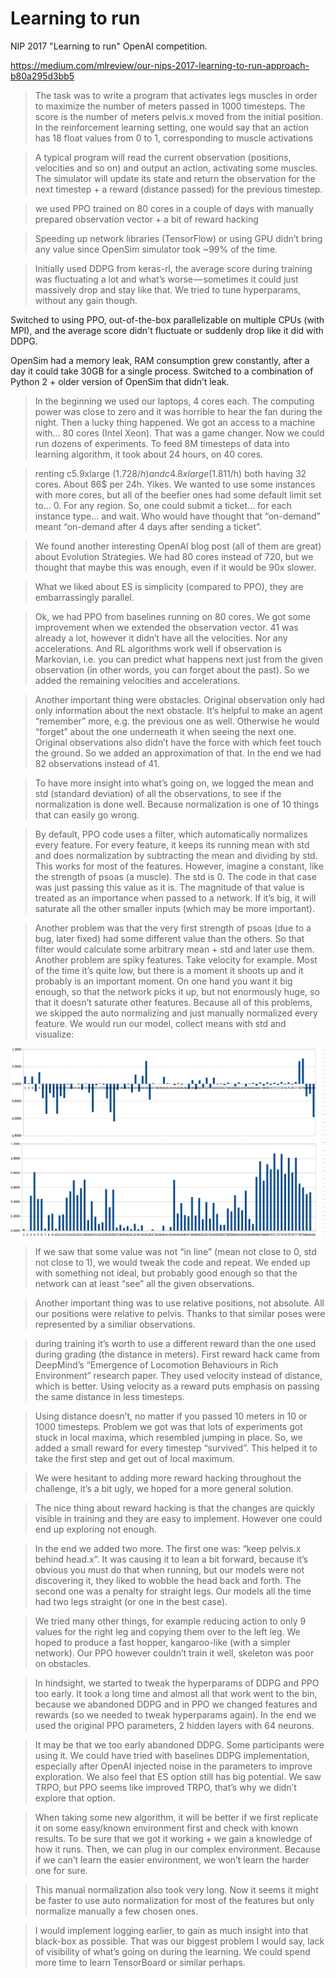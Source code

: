 # Learning to run

NIP 2017 "Learning to run" OpenAI competition.

https://medium.com/mlreview/our-nips-2017-learning-to-run-approach-b80a295d3bb5

> The task was to write a program that activates legs muscles in order to maximize the number of meters passed in 1000 timesteps. The score is the number of meters pelvis.x moved from the initial position. In the reinforcement learning setting, one would say that an action has 18 float values from 0 to 1, corresponding to muscle activations

> A typical program will read the current observation (positions, velocities and so on) and output an action, activating some muscles. The simulator will update its state and return the observation for the next timestep + a reward (distance passed) for the previous timestep.

> we used PPO trained on 80 cores in a couple of days with manually prepared observation vector + a bit of reward hacking

> Speeding up network libraries (TensorFlow) or using GPU didn’t bring any value since OpenSim simulator took ~99% of the time.

> Initially used DDPG from keras-rl, the average score during training was fluctuating a lot and what’s worse — sometimes it could just massively drop and stay like that. We tried to tune hyperparams, without any gain though.

Switched to using PPO, out-of-the-box parallelizable on multiple CPUs (with MPI), and the average score didn't fluctuate or suddenly drop like it did with DDPG.

OpenSim had a memory leak, RAM consumption grew constantly, after a day it could take 30GB for a single process. Switched to a combination of Python 2 + older version of OpenSim that didn’t leak.

> In the beginning we used our laptops, 4 cores each. The computing power was close to zero and it was horrible to hear the fan during the night. Then a lucky thing happened. We got an access to a machine with… 80 cores (Intel Xeon). That was a game changer. Now we could run dozens of experiments. To feed 8M timesteps of data into learning algorithm, it took about 24 hours, on 40 cores.

> renting c5.9xlarge (1.728$/h) and c4.8xlarge (1.811$/h) both having 32 cores. About 86$ per 24h. Yikes. We wanted to use some instances with more cores, but all of the beefier ones had some default limit set to… 0. For any region. So, one could submit a ticket… for each instance type… and wait. Who would have thought that “on-demand” meant “on-demand after 4 days after sending a ticket”.

> We found another interesting OpenAI blog post (all of them are great) about Evolution Strategies. We had 80 cores instead of 720, but we thought that maybe this was enough, even if it would be 90x slower.

> What we liked about ES is simplicity (compared to PPO), they are embarrassingly parallel.

> Ok, we had PPO from baselines running on 80 cores. We got some improvement when we extended the observation vector. 41 was already a lot, however it didn’t have all the velocities. Nor any accelerations. And RL algorithms work well if observation is Markovian, i.e. you can predict what happens next just from the given observation (in other words, you can forget about the past). So we added the remaining velocities and accelerations. 

> Another important thing were obstacles. Original observation only had only information about the next obstacle. It’s helpful to make an agent “remember” more, e.g. the previous one as well. Otherwise he would “forget” about the one underneath it when seeing the next one. Original observations also didn’t have the force with which feet touch the ground. So we added an approximation of that. In the end we had 82 observations instead of 41.

> To have more insight into what’s going on, we logged the mean and std (standard deviation) of all the observations, to see if the normalization is done well. Because normalization is one of 10 things that can easily go wrong.

> By default, PPO code uses a filter, which automatically normalizes every feature. For every feature, it keeps its running mean with std and does normalization by subtracting the mean and dividing by std. This works for most of the features. However, imagine a constant, like the strength of psoas (a muscle). The std is 0. The code in that case was just passing this value as it is. The magnitude of that value is treated as an importance when passed to a network. If it’s big, it will saturate all the other smaller inputs (which may be more important).

> Another problem was that the very first strength of psoas (due to a bug, later fixed) had some different value than the others. So that filter would calculate some arbitrary mean + std and later use them. Another problem are spiky features. Take velocity for example. Most of the time it’s quite low, but there is a moment it shoots up and it probably is an important moment. On one hand you want it big enough, so that the network picks it up, but not enormously huge, so that it doesn’t saturate other features. Because all of this problems, we skipped the auto normalizing and just manually normalized every feature. We would run our model, collect means with std and visualize:

![Visualising mean and std dev](blog-posts/visualising-mean-and-stddev.png)

> If we saw that some value was not “in line” (mean not close to 0, std not close to 1), we would tweak the code and repeat. We ended up with something not ideal, but probably good enough so that the network can at least “see” all the given observations.

> Another important thing was to use relative positions, not absolute. All our positions were relative to pelvis. Thanks to that similar poses were represented by a similiar observations.

> during training it’s worth to use a different reward than the one used during grading (the distance in meters). First reward hack came from DeepMind’s “Emergence of Locomotion Behaviours in Rich Environment” research paper. They used velocity instead of distance, which is better. Using velocity as a reward puts emphasis on passing the same distance in less timesteps.

> Using distance doesn’t, no matter if you passed 10 meters in 10 or 1000 timesteps. Problem we got was that lots of experiments got stuck in local maxima, which resembled jumping in place. So, we added a small reward for every timestep “survived”. This helped it to take the first step and get out of local maximum.

> We were hesitant to adding more reward hacking throughout the challenge, it’s a bit ugly, we hoped for a more general solution.

> The nice thing about reward hacking is that the changes are quickly visible in training and they are easy to implement. However one could end up exploring not enough.

> In the end we added two more. The first one was: “keep pelvis.x behind head.x”. It was causing it to lean a bit forward, because it’s obvious you must do that when running, but our models were not discovering it, they liked to wobble the head back and forth. The second one was a penalty for straight legs. Our models all the time had two legs straight (or one in the best case).

> We tried many other things, for example reducing action to only 9 values for the right leg and copying them over to the left leg. We hoped to produce a fast hopper, kangaroo-like (with a simpler network). Our PPO however couldn’t train it well, skeleton was poor on obstacles.

> In hindsight, we started to tweak the hyperparams of DDPG and PPO too early. It took a long time and almost all that work went to the bin, because we abandoned DDPG and in PPO we changed features and rewards (so we needed to tweak hyperparams again). In the end we used the original PPO parameters, 2 hidden layers with 64 neurons.

> It may be that we too early abandoned DDPG. Some participants were using it. We could have tried with baselines DDPG implementation, especially after OpenAI injected noise in the parameters to improve exploration. We also feel that ES option still has big potential. We saw TRPO, but PPO seems like improved TRPO, that’s why we didn’t explore that option.

> When taking some new algorithm, it will be better if we first replicate it on some easy/known environment first and check with known results. To be sure that we got it working + we gain a knowledge of how it runs. Then, we can plug in our complex environment. Because if we can’t learn the easier environment, we won’t learn the harder one for sure.

> This manual normalization also took very long. Now it seems it might be faster to use auto normalization for most of the features but only normalize manually a few chosen ones.

> I would implement logging earlier, to gain as much insight into that black-box as possible. That was our biggest problem I would say, lack of visibility of what’s going on during the learning. We could spend more time to learn TensorBoard or similar perhaps.

